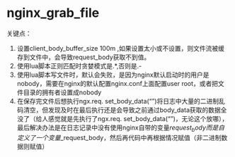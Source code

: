 # nginx_grab_file
关键点：
1.	设置client_body_buffer_size 100m ,如果设置太小或不设置，则文件流被缓存到文件中，会导致request_body获取不到值。
2.	使用lua脚本正则匹配时贪婪模式是.*,否则是.-
3.	使用lua脚本写文件时，默认会失败，是因为nginx默认启动时的用户是nobody，需要在nginx的默认配置nginx.conf上面配置user root，或者把文件目录的拥有者设置成nobody
4.	在保存完文件后想执行ngx.req. set_body_data(“”)将日志中大量的二进制乱码清空，但发现及时在最后执行还是会导致之前通过body_data获取的数据全没了（给人感觉就是先执行了ngx.req. set_body_data(“”)，无论这个放哪），最后解决办法是在日志记录中没有使用nginx自带的变量$request_body而是自定义了一个变量$_request_body，然后再代码中再根据情况赋值（非二进制数据则赋值）
